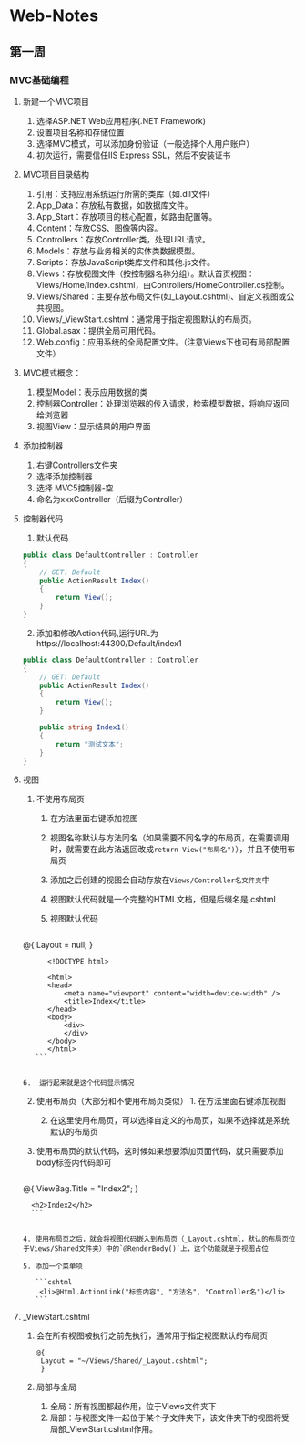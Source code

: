 # Web-Notes
## 第一周
### MVC基础编程

1. 新建一个MVC项目
   1. 选择ASP.NET Web应用程序(.NET Framework)
   2. 设置项目名称和存储位置
   3. 选择MVC模式，可以添加身份验证（一般选择个人用户账户）
   4. 初次运行，需要信任IIS Express SSL，然后不安装证书
2. MVC项目目录结构
   1. 引用：支持应用系统运行所需的类库（如.dll文件）
   2. App_Data：存放私有数据，如数据库文件。
   3. App_Start：存放项目的核心配置，如路由配置等。
   4. Content：存放CSS、图像等内容。
   5. Controllers：存放Controller类，处理URL请求。
   6. Models：存放与业务相关的实体类数据模型。
   7. Scripts：存放JavaScript类库文件和其他.js文件。
   8. Views：存放视图文件（按控制器名称分组）。默认首页视图：Views/Home/Index.cshtml，由Controllers/HomeController.cs控制。
   9. Views/Shared：主要存放布局文件(如_Layout.cshtml)、自定义视图或公共视图。
   10. Views/_ViewStart.cshtml：通常用于指定视图默认的布局页。
   11. Global.asax：提供全局可用代码。
   12. Web.config：应用系统的全局配置文件。（注意Views下也可有局部配置文件）
3.  MVC模式概念：
    1.  模型Model：表示应用数据的类
    2.  控制器Controller：处理浏览器的传入请求，检索模型数据，将响应返回给浏览器
    3.  视图View：显示结果的用户界面
4.  添加控制器
    1.  右键Controllers文件夹
    2.  选择添加控制器
    3.  选择 MVC5控制器-空
    4.  命名为xxxController（后缀为Controller）
5.  控制器代码
    1.  默认代码  
    ```cs
    public class DefaultController : Controller
    {
        // GET: Default
        public ActionResult Index()
        {
            return View();
        }
    }
    ```
    2. 添加和修改Action代码,运行URL为https://localhost:44300/Default/index1  
    ```cs
    public class DefaultController : Controller
    {
        // GET: Default
        public ActionResult Index()
        {
            return View();
        }

        public string Index1()
        {
            return "测试文本";
        }
    }
    ```
 5.  视图
     1.  不使用布局页
         1. 在方法里面右键添加视图
         
         2. 视图名称默认与方法同名（如果需要不同名字的布局页，在需要调用时，就需要在此方法返回改成`return View("布局名")`），并且不使用布局页
         
         3. 添加之后创建的视图会自动存放在`Views/Controller名文件夹`中
         
         4. 视图默认代码就是一个完整的HTML文档，但是后缀名是.cshtml
         
         5. 视图默认代码  

            ```cshtml
      @{
                   Layout = null;
               }
            
               <!DOCTYPE html>
            
               <html>
               <head>
                   <meta name="viewport" content="width=device-width" />
                   <title>Index</title>
               </head>
               <body>
                   <div> 
                   </div>
               </body>
               </html>
            ```
         
            
         6.  运行起来就是这个代码显示情况
     2.  使用布局页（大部分和不使用布局页类似）
    1. 在方法里面右键添加视图
         
         2. 在这里使用布局页，可以选择自定义的布局页，如果不选择就是系统默认的布局页
        
        3. 使用布局页的默认代码，这时候如果想要添加页面代码，就只需要添加body标签内代码即可  
        
           ```cshtml
        @{
               ViewBag.Title = "Index2";
           }
           
           <h2>Index2</h2>
           ```
        
           
         4. 使用布局页之后，就会将视图代码嵌入到布局页（_Layout.cshtml，默认的布局页位于Views/Shared文件夹）中的`@RenderBody()`上，这个功能就是子视图占位
        
         5. 添加一个菜单项  
        
            ```cshtml
             <li>@Html.ActionLink("标签内容", "方法名", "Controller名")</li>
            ```
        
            
6. _ViewStart.cshtml
   1. 会在所有视图被执行之前先执行，通常用于指定视图默认的布局页  
   
      ```cshtml
      @{
       Layout = "~/Views/Shared/_Layout.cshtml";
       }
      ```
   
      
   2. 局部与全局
      1. 全局：所有视图都起作用，位于Views文件夹下
      2. 局部：与视图文件一起位于某个子文件夹下，该文件夹下的视图将受局部_ViewStart.cshtml作用。